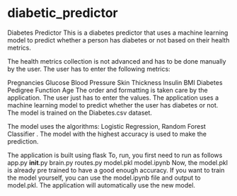 # diabetic_predictor
Diabetes Predictor
This is a diabetes predictor that uses a machine learning model to predict whether a person has diabetes or not based on their health metrics.

The health metrics collection is not advanced and has to be done manually by the user. The user has to enter the following metrics:

Pregnancies
Glucose
Blood Pressure
Skin Thickness
Insulin
BMI
Diabetes Pedigree Function
Age
The order and formatting is taken care by the application. The user just has to enter the values.
The application uses a machine learning model to predict whether the user has diabetes or not. The model is trained on the Diabetes.csv dataset.

The model uses the algorithms: Logistic Regression, Random Forest Classifier . The model with the highest accuracy is used to make the prediction.

The application is built using flask
To, run, you first need to run as follows
app.py
__init__.py
brain.py
routes.py
model.pkl
model.ipynb
Now, the model.pkl is already pre trained to have a good enough accuracy. 
If you want to train the model yourself, you can use the model.ipynb file and output to model.pkl. The application will automatically use the new model.
